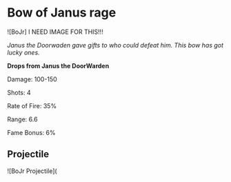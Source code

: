 # Bow of Janus rage

![BoJr] I NEED IMAGE FOR THIS!!!

<i>Janus the Doorwaden gave gifts to who could defeat him. This bow has got lucky ones.</i>

**Drops from Janus the DoorWarden**

Damage: 100-150

Shots: 4

Rate of Fire: 35%

Range: 6.6

Fame Bonus: 6%

## Projectile  

![BoJr Projectile](
